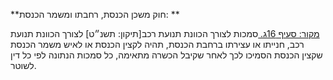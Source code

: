 **חוק משכן הכנסת, רחבתו ומשמר הכנסת: **

[מקור: סעיף 16ג. ](https://he.wikisource.org/wiki/חוק_משכן_הכנסת,_רחבתו_ומשמר_הכנסת#סעיף_16ג)
סמכות לצורך הכוונת תנועת רכב[תיקון: תשנ״ט]
לצורך הכוונת תנועת רכב, חנייתו או עצירתו ברחבת הכנסת, תהיה לקצין הכנסת או לאיש משמר הכנסת שקצין הכנסת הסמיכו לכך לאחר שקיבל הכשרה מתאימה, כל סמכות הנתונה לפי כל דין לשוטר.